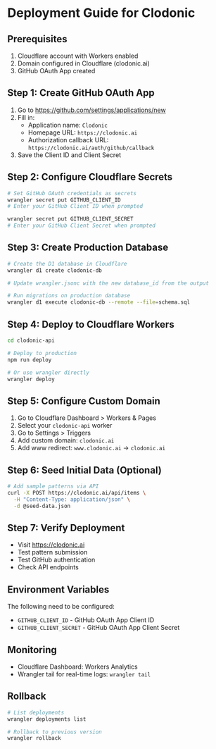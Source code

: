 # Deployment Guide for Clodonic

## Prerequisites
1. Cloudflare account with Workers enabled
2. Domain configured in Cloudflare (clodonic.ai)
3. GitHub OAuth App created

## Step 1: Create GitHub OAuth App
1. Go to https://github.com/settings/applications/new
2. Fill in:
   - Application name: `Clodonic`
   - Homepage URL: `https://clodonic.ai`
   - Authorization callback URL: `https://clodonic.ai/auth/github/callback`
3. Save the Client ID and Client Secret

## Step 2: Configure Cloudflare Secrets
```bash
# Set GitHub OAuth credentials as secrets
wrangler secret put GITHUB_CLIENT_ID
# Enter your GitHub Client ID when prompted

wrangler secret put GITHUB_CLIENT_SECRET
# Enter your GitHub Client Secret when prompted
```

## Step 3: Create Production Database
```bash
# Create the D1 database in Cloudflare
wrangler d1 create clodonic-db

# Update wrangler.jsonc with the new database_id from the output

# Run migrations on production database
wrangler d1 execute clodonic-db --remote --file=schema.sql
```

## Step 4: Deploy to Cloudflare Workers
```bash
cd clodonic-api

# Deploy to production
npm run deploy

# Or use wrangler directly
wrangler deploy
```

## Step 5: Configure Custom Domain
1. Go to Cloudflare Dashboard > Workers & Pages
2. Select your `clodonic-api` worker
3. Go to Settings > Triggers
4. Add custom domain: `clodonic.ai`
5. Add www redirect: `www.clodonic.ai` → `clodonic.ai`

## Step 6: Seed Initial Data (Optional)
```bash
# Add sample patterns via API
curl -X POST https://clodonic.ai/api/items \
  -H "Content-Type: application/json" \
  -d @seed-data.json
```

## Step 7: Verify Deployment
- Visit https://clodonic.ai
- Test pattern submission
- Test GitHub authentication
- Check API endpoints

## Environment Variables
The following need to be configured:
- `GITHUB_CLIENT_ID` - GitHub OAuth App Client ID
- `GITHUB_CLIENT_SECRET` - GitHub OAuth App Client Secret

## Monitoring
- Cloudflare Dashboard: Workers Analytics
- Wrangler tail for real-time logs: `wrangler tail`

## Rollback
```bash
# List deployments
wrangler deployments list

# Rollback to previous version
wrangler rollback
```